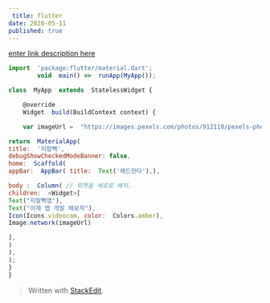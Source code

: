 ```yaml
---
 title: flutter
date: 2020-05-11  
published: true
---
```

[enter link description here](https://software-creator.tistory.com/10)
```js
import  'package:flutter/material.dart';
		void  main() =>  runApp(MyApp());

class  MyApp  extends  StatelessWidget {

	@override
	Widget  build(BuildContext context) {

	var imageUrl =  "https://images.pexels.com/photos/912110/pexels-photo-912110.jpeg?auto=compress&cs=tinysrgb&dpr=2&h=650&w=940";

return  MaterialApp(
title:  '지랄뻑',
debugShowCheckedModeBanner: false,
home:  Scaffold(
appBar:  AppBar( title:  Text('헤드란다'),),

body :  Column( // 위젯을 세로로 배치.
children:  <Widget>[
Text("지랄뻑앱"),
Text("이제 앱 개발 해보자"),
Icon(Icons.videocam, color:  Colors.amber),
Image.network(imageUrl)

],
)
),
);
}
}
```

> Written with [StackEdit](https://stackedit.io/).
<!--stackedit_data:
eyJoaXN0b3J5IjpbLTU4NzUzOTk2MF19
-->